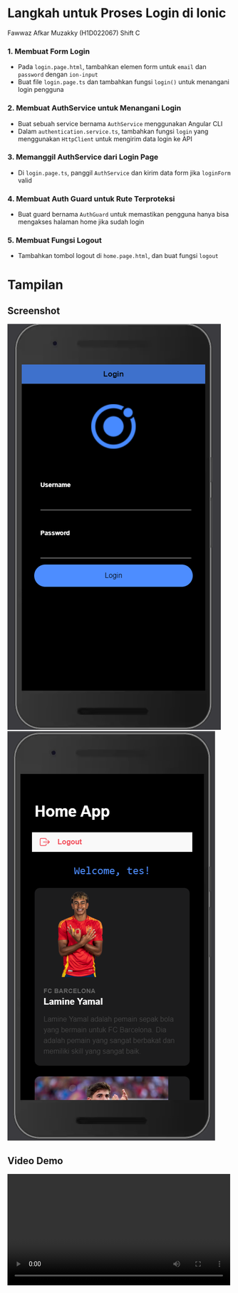 # Langkah untuk Proses Login di Ionic

Fawwaz Afkar Muzakky (H1D022067) Shift C

### 1. **Membuat Form Login**

   - Pada `login.page.html`, tambahkan elemen form untuk `email` dan `password` dengan `ion-input`
   - Buat file `login.page.ts` dan tambahkan fungsi `login()` untuk menangani login pengguna

### 2. **Membuat AuthService untuk Menangani Login**

   - Buat sebuah service bernama `AuthService` menggunakan Angular CLI
   - Dalam `authentication.service.ts`, tambahkan fungsi `login` yang menggunakan `HttpClient` untuk mengirim data login ke API

### 3. **Memanggil AuthService dari Login Page**

   - Di `login.page.ts`, panggil `AuthService` dan kirim data form jika `loginForm` valid

### 4. **Membuat Auth Guard untuk Rute Terproteksi**

   - Buat guard bernama `AuthGuard` untuk memastikan pengguna hanya bisa mengakses halaman home jika sudah login

### 5. **Membuat Fungsi Logout**

   - Tambahkan tombol logout di `home.page.html`, dan buat fungsi `logout`

# Tampilan

## Screenshot
![login](src/assets/img/loginpage.png)
![home](src/assets/img/homepage.png)


## Video Demo
<video src="https://github.com/user-attachments/assets/15e06fb6-b56a-4d58-bf9c-78d63e5509b5" width="500px" controls></video>














